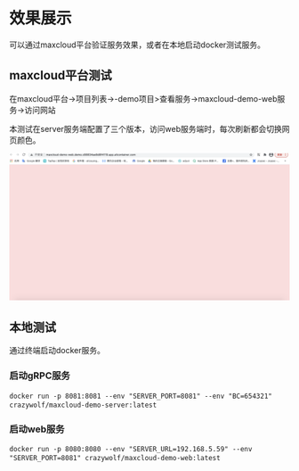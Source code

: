 # 效果展示

可以通过maxcloud平台验证服务效果，或者在本地启动docker测试服务。

## maxcloud平台测试

在maxcloud平台->项目列表->-demo项目>查看服务->maxcloud-demo-web服务->访问网站

本测试在server服务端配置了三个版本，访问web服务端时，每次刷新都会切换网页颜色。

![](<../../.gitbook/assets/截屏2021-07-08 下午7.25.56.png>)

## 本地测试

通过终端启动docker服务。

### 启动gRPC服务

```
docker run -p 8081:8081 --env "SERVER_PORT=8081" --env "BC=654321" crazywolf/maxcloud-demo-server:latest
```

###  启动web服务

```
docker run -p 8080:8080 --env "SERVER_URL=192.168.5.59" --env "SERVER_PORT=8081" crazywolf/maxcloud-demo-web:latest
```

 

